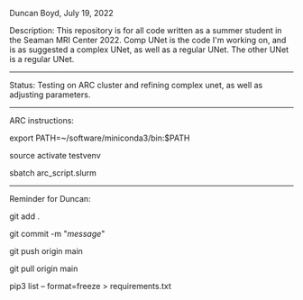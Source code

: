 Duncan Boyd, July 19, 2022

Description: This repository is for all code written as a summer student in the Seaman MRI Center 2022. 
Comp UNet is the code I'm working on, and is as suggested a complex UNet, as well as a regular UNet.
The other UNet is a regular UNet.

---

Status: Testing on ARC cluster and refining complex unet, as well as adjusting parameters.

---

ARC instructions:

export PATH=~/software/miniconda3/bin:$PATH

source activate testvenv

sbatch arc_script.slurm

---

Reminder for Duncan: 

git add . 

git commit -m "_message_" 

git push origin main 

git pull origin main

pip3 list – format=freeze > requirements.txt


